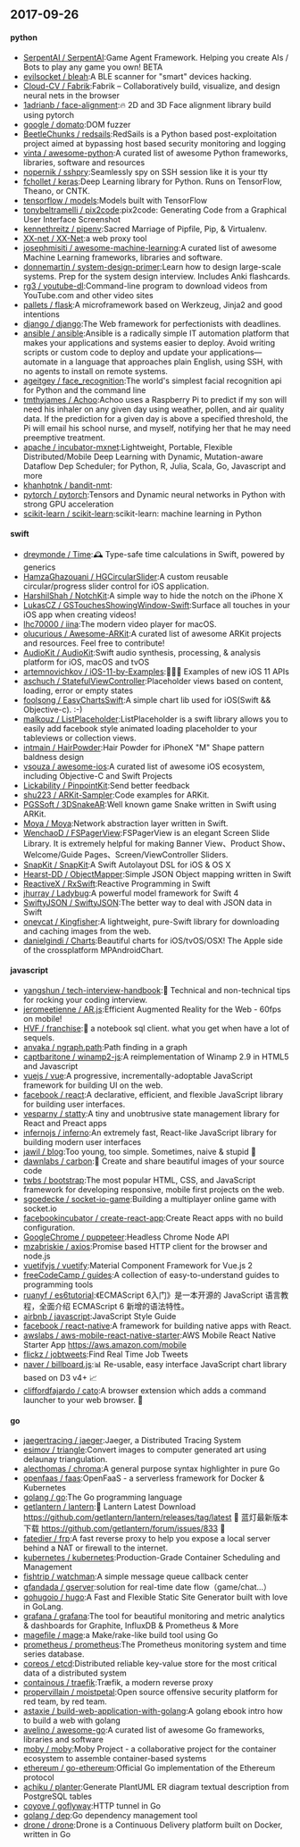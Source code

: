 ## 2017-09-26

#### python
* [SerpentAI / SerpentAI](https://github.com/SerpentAI/SerpentAI):Game Agent Framework. Helping you create AIs / Bots to play any game you own! BETA
* [evilsocket / bleah](https://github.com/evilsocket/bleah):A BLE scanner for "smart" devices hacking.
* [Cloud-CV / Fabrik](https://github.com/Cloud-CV/Fabrik):Fabrik – Collaboratively build, visualize, and design neural nets in the browser
* [1adrianb / face-alignment](https://github.com/1adrianb/face-alignment):🔥 2D and 3D Face alignment library build using pytorch
* [google / domato](https://github.com/google/domato):DOM fuzzer
* [BeetleChunks / redsails](https://github.com/BeetleChunks/redsails):RedSails is a Python based post-exploitation project aimed at bypassing host based security monitoring and logging
* [vinta / awesome-python](https://github.com/vinta/awesome-python):A curated list of awesome Python frameworks, libraries, software and resources
* [nopernik / sshpry](https://github.com/nopernik/sshpry):Seamlessly spy on SSH session like it is your tty
* [fchollet / keras](https://github.com/fchollet/keras):Deep Learning library for Python. Runs on TensorFlow, Theano, or CNTK.
* [tensorflow / models](https://github.com/tensorflow/models):Models built with TensorFlow
* [tonybeltramelli / pix2code](https://github.com/tonybeltramelli/pix2code):pix2code: Generating Code from a Graphical User Interface Screenshot
* [kennethreitz / pipenv](https://github.com/kennethreitz/pipenv):Sacred Marriage of Pipfile, Pip, & Virtualenv.
* [XX-net / XX-Net](https://github.com/XX-net/XX-Net):a web proxy tool
* [josephmisiti / awesome-machine-learning](https://github.com/josephmisiti/awesome-machine-learning):A curated list of awesome Machine Learning frameworks, libraries and software.
* [donnemartin / system-design-primer](https://github.com/donnemartin/system-design-primer):Learn how to design large-scale systems. Prep for the system design interview. Includes Anki flashcards.
* [rg3 / youtube-dl](https://github.com/rg3/youtube-dl):Command-line program to download videos from YouTube.com and other video sites
* [pallets / flask](https://github.com/pallets/flask):A microframework based on Werkzeug, Jinja2 and good intentions
* [django / django](https://github.com/django/django):The Web framework for perfectionists with deadlines.
* [ansible / ansible](https://github.com/ansible/ansible):Ansible is a radically simple IT automation platform that makes your applications and systems easier to deploy. Avoid writing scripts or custom code to deploy and update your applications— automate in a language that approaches plain English, using SSH, with no agents to install on remote systems.
* [ageitgey / face_recognition](https://github.com/ageitgey/face_recognition):The world's simplest facial recognition api for Python and the command line
* [tmthyjames / Achoo](https://github.com/tmthyjames/Achoo):Achoo uses a Raspberry Pi to predict if my son will need his inhaler on any given day using weather, pollen, and air quality data. If the prediction for a given day is above a specified threshold, the Pi will email his school nurse, and myself, notifying her that he may need preemptive treatment.
* [apache / incubator-mxnet](https://github.com/apache/incubator-mxnet):Lightweight, Portable, Flexible Distributed/Mobile Deep Learning with Dynamic, Mutation-aware Dataflow Dep Scheduler; for Python, R, Julia, Scala, Go, Javascript and more
* [khanhptnk / bandit-nmt](https://github.com/khanhptnk/bandit-nmt):
* [pytorch / pytorch](https://github.com/pytorch/pytorch):Tensors and Dynamic neural networks in Python with strong GPU acceleration
* [scikit-learn / scikit-learn](https://github.com/scikit-learn/scikit-learn):scikit-learn: machine learning in Python

#### swift
* [dreymonde / Time](https://github.com/dreymonde/Time):🕰 Type-safe time calculations in Swift, powered by generics
* [HamzaGhazouani / HGCircularSlider](https://github.com/HamzaGhazouani/HGCircularSlider):A custom reusable circular/progress slider control for iOS application.
* [HarshilShah / NotchKit](https://github.com/HarshilShah/NotchKit):A simple way to hide the notch on the iPhone X
* [LukasCZ / GSTouchesShowingWindow-Swift](https://github.com/LukasCZ/GSTouchesShowingWindow-Swift):Surface all touches in your iOS app when creating videos!
* [lhc70000 / iina](https://github.com/lhc70000/iina):The modern video player for macOS.
* [olucurious / Awesome-ARKit](https://github.com/olucurious/Awesome-ARKit):A curated list of awesome ARKit projects and resources. Feel free to contribute!
* [AudioKit / AudioKit](https://github.com/AudioKit/AudioKit):Swift audio synthesis, processing, & analysis platform for iOS, macOS and tvOS
* [artemnovichkov / iOS-11-by-Examples](https://github.com/artemnovichkov/iOS-11-by-Examples):👨🏻‍💻 Examples of new iOS 11 APIs
* [aschuch / StatefulViewController](https://github.com/aschuch/StatefulViewController):Placeholder views based on content, loading, error or empty states
* [foolsong / EasyChartsSwift](https://github.com/foolsong/EasyChartsSwift):A simple chart lib used for iOS(Swift && Objective-c). :-)
* [malkouz / ListPlaceholder](https://github.com/malkouz/ListPlaceholder):ListPlaceholder is a swift library allows you to easily add facebook style animated loading placeholder to your tableviews or collection views.
* [intmain / HairPowder](https://github.com/intmain/HairPowder):Hair Powder for iPhoneX "M" Shape pattern baldness design
* [vsouza / awesome-ios](https://github.com/vsouza/awesome-ios):A curated list of awesome iOS ecosystem, including Objective-C and Swift Projects
* [Lickability / PinpointKit](https://github.com/Lickability/PinpointKit):Send better feedback
* [shu223 / ARKit-Sampler](https://github.com/shu223/ARKit-Sampler):Code examples for ARKit.
* [PGSSoft / 3DSnakeAR](https://github.com/PGSSoft/3DSnakeAR):Well known game Snake written in Swift using ARKit.
* [Moya / Moya](https://github.com/Moya/Moya):Network abstraction layer written in Swift.
* [WenchaoD / FSPagerView](https://github.com/WenchaoD/FSPagerView):FSPagerView is an elegant Screen Slide Library. It is extremely helpful for making Banner View、Product Show、Welcome/Guide Pages、Screen/ViewController Sliders.
* [SnapKit / SnapKit](https://github.com/SnapKit/SnapKit):A Swift Autolayout DSL for iOS & OS X
* [Hearst-DD / ObjectMapper](https://github.com/Hearst-DD/ObjectMapper):Simple JSON Object mapping written in Swift
* [ReactiveX / RxSwift](https://github.com/ReactiveX/RxSwift):Reactive Programming in Swift
* [jhurray / Ladybug](https://github.com/jhurray/Ladybug):A powerful model framework for Swift 4
* [SwiftyJSON / SwiftyJSON](https://github.com/SwiftyJSON/SwiftyJSON):The better way to deal with JSON data in Swift
* [onevcat / Kingfisher](https://github.com/onevcat/Kingfisher):A lightweight, pure-Swift library for downloading and caching images from the web.
* [danielgindi / Charts](https://github.com/danielgindi/Charts):Beautiful charts for iOS/tvOS/OSX! The Apple side of the crossplatform MPAndroidChart.

#### javascript
* [yangshun / tech-interview-handbook](https://github.com/yangshun/tech-interview-handbook):💯 Technical and non-technical tips for rocking your coding interview.
* [jeromeetienne / AR.js](https://github.com/jeromeetienne/AR.js):Efficient Augmented Reality for the Web - 60fps on mobile!
* [HVF / franchise](https://github.com/HVF/franchise):🍟 a notebook sql client. what you get when have a lot of sequels.
* [anvaka / ngraph.path](https://github.com/anvaka/ngraph.path):Path finding in a graph
* [captbaritone / winamp2-js](https://github.com/captbaritone/winamp2-js):A reimplementation of Winamp 2.9 in HTML5 and Javascript
* [vuejs / vue](https://github.com/vuejs/vue):A progressive, incrementally-adoptable JavaScript framework for building UI on the web.
* [facebook / react](https://github.com/facebook/react):A declarative, efficient, and flexible JavaScript library for building user interfaces.
* [vesparny / statty](https://github.com/vesparny/statty):A tiny and unobtrusive state management library for React and Preact apps
* [infernojs / inferno](https://github.com/infernojs/inferno):An extremely fast, React-like JavaScript library for building modern user interfaces
* [jawil / blog](https://github.com/jawil/blog):Too young, too simple. Sometimes, naive & stupid 🐌
* [dawnlabs / carbon](https://github.com/dawnlabs/carbon):🎨 Create and share beautiful images of your source code
* [twbs / bootstrap](https://github.com/twbs/bootstrap):The most popular HTML, CSS, and JavaScript framework for developing responsive, mobile first projects on the web.
* [sgoedecke / socket-io-game](https://github.com/sgoedecke/socket-io-game):Building a multiplayer online game with socket.io
* [facebookincubator / create-react-app](https://github.com/facebookincubator/create-react-app):Create React apps with no build configuration.
* [GoogleChrome / puppeteer](https://github.com/GoogleChrome/puppeteer):Headless Chrome Node API
* [mzabriskie / axios](https://github.com/mzabriskie/axios):Promise based HTTP client for the browser and node.js
* [vuetifyjs / vuetify](https://github.com/vuetifyjs/vuetify):Material Component Framework for Vue.js 2
* [freeCodeCamp / guides](https://github.com/freeCodeCamp/guides):A collection of easy-to-understand guides to programming tools
* [ruanyf / es6tutorial](https://github.com/ruanyf/es6tutorial):《ECMAScript 6入门》是一本开源的 JavaScript 语言教程，全面介绍 ECMAScript 6 新增的语法特性。
* [airbnb / javascript](https://github.com/airbnb/javascript):JavaScript Style Guide
* [facebook / react-native](https://github.com/facebook/react-native):A framework for building native apps with React.
* [awslabs / aws-mobile-react-native-starter](https://github.com/awslabs/aws-mobile-react-native-starter):AWS Mobile React Native Starter App https://aws.amazon.com/mobile
* [flickz / jobtweets](https://github.com/flickz/jobtweets):Find Real Time Job Tweets
* [naver / billboard.js](https://github.com/naver/billboard.js):📊 Re-usable, easy interface JavaScript chart library based on D3 v4+ 📈
* [cliffordfajardo / cato](https://github.com/cliffordfajardo/cato):A browser extension which adds a command launcher to your web browser. 🚀

#### go
* [jaegertracing / jaeger](https://github.com/jaegertracing/jaeger):Jaeger, a Distributed Tracing System
* [esimov / triangle](https://github.com/esimov/triangle):Convert images to computer generated art using delaunay triangulation.
* [alecthomas / chroma](https://github.com/alecthomas/chroma):A general purpose syntax highlighter in pure Go
* [openfaas / faas](https://github.com/openfaas/faas):OpenFaaS - a serverless framework for Docker & Kubernetes
* [golang / go](https://github.com/golang/go):The Go programming language
* [getlantern / lantern](https://github.com/getlantern/lantern):🔴 Lantern Latest Download https://github.com/getlantern/lantern/releases/tag/latest 🔴 蓝灯最新版本下载 https://github.com/getlantern/forum/issues/833 🔴
* [fatedier / frp](https://github.com/fatedier/frp):A fast reverse proxy to help you expose a local server behind a NAT or firewall to the internet.
* [kubernetes / kubernetes](https://github.com/kubernetes/kubernetes):Production-Grade Container Scheduling and Management
* [fishtrip / watchman](https://github.com/fishtrip/watchman):A simple message queue callback center
* [gfandada / gserver](https://github.com/gfandada/gserver):solution for real-time date flow（game/chat...）
* [gohugoio / hugo](https://github.com/gohugoio/hugo):A Fast and Flexible Static Site Generator built with love in GoLang.
* [grafana / grafana](https://github.com/grafana/grafana):The tool for beautiful monitoring and metric analytics & dashboards for Graphite, InfluxDB & Prometheus & More
* [magefile / mage](https://github.com/magefile/mage):a Make/rake-like build tool using Go
* [prometheus / prometheus](https://github.com/prometheus/prometheus):The Prometheus monitoring system and time series database.
* [coreos / etcd](https://github.com/coreos/etcd):Distributed reliable key-value store for the most critical data of a distributed system
* [containous / traefik](https://github.com/containous/traefik):Træfik, a modern reverse proxy
* [propervillain / moistpetal](https://github.com/propervillain/moistpetal):Open source offensive security platform for red team, by red team.
* [astaxie / build-web-application-with-golang](https://github.com/astaxie/build-web-application-with-golang):A golang ebook intro how to build a web with golang
* [avelino / awesome-go](https://github.com/avelino/awesome-go):A curated list of awesome Go frameworks, libraries and software
* [moby / moby](https://github.com/moby/moby):Moby Project - a collaborative project for the container ecosystem to assemble container-based systems
* [ethereum / go-ethereum](https://github.com/ethereum/go-ethereum):Official Go implementation of the Ethereum protocol
* [achiku / planter](https://github.com/achiku/planter):Generate PlantUML ER diagram textual description from PostgreSQL tables
* [coyove / goflyway](https://github.com/coyove/goflyway):HTTP tunnel in Go
* [golang / dep](https://github.com/golang/dep):Go dependency management tool
* [drone / drone](https://github.com/drone/drone):Drone is a Continuous Delivery platform built on Docker, written in Go
